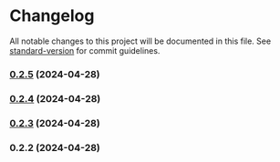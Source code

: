 # Changelog

All notable changes to this project will be documented in this file. See [standard-version](https://github.com/conventional-changelog/standard-version) for commit guidelines.

### [0.2.5](https://github.com/TheMrJezza/Telentity/compare/v0.2.4...v0.2.5) (2024-04-28)

### [0.2.4](https://github.com/TheMrJezza/Telentity/compare/v0.2.3...v0.2.4) (2024-04-28)

### [0.2.3](https://github.com/TheMrJezza/Telentity/compare/v0.2.2...v0.2.3) (2024-04-28)

### 0.2.2 (2024-04-28)
